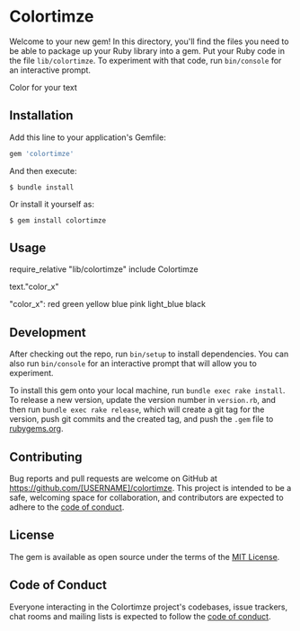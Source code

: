 # Colortimze

Welcome to your new gem! In this directory, you'll find the files you need to be able to package up your Ruby library into a gem. Put your Ruby code in the file `lib/colortimze`. To experiment with that code, run `bin/console` for an interactive prompt.

Color for your text

## Installation

Add this line to your application's Gemfile:

```ruby
gem 'colortimze'
```

And then execute:

    $ bundle install

Or install it yourself as:

    $ gem install colortimze

## Usage

require_relative "lib/colortimze"
include Colortimze

text."color_x"

"color_x":
red
green
yellow
blue
pink
light_blue
black
    

## Development

After checking out the repo, run `bin/setup` to install dependencies. You can also run `bin/console` for an interactive prompt that will allow you to experiment.

To install this gem onto your local machine, run `bundle exec rake install`. To release a new version, update the version number in `version.rb`, and then run `bundle exec rake release`, which will create a git tag for the version, push git commits and the created tag, and push the `.gem` file to [rubygems.org](https://rubygems.org).

## Contributing

Bug reports and pull requests are welcome on GitHub at https://github.com/[USERNAME]/colortimze. This project is intended to be a safe, welcoming space for collaboration, and contributors are expected to adhere to the [code of conduct](https://github.com/[USERNAME]/colortimze/blob/master/CODE_OF_CONDUCT.md).

## License

The gem is available as open source under the terms of the [MIT License](https://opensource.org/licenses/MIT).

## Code of Conduct

Everyone interacting in the Colortimze project's codebases, issue trackers, chat rooms and mailing lists is expected to follow the [code of conduct](https://github.com/[USERNAME]/colortimze/blob/master/CODE_OF_CONDUCT.md).
